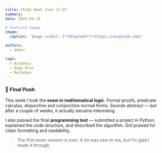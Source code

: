 ```yaml
---
title: Study Week June 17–23
summary: 
date: 2025-06-18

# Featured image
image:
  caption: 'Image credit: [**Unsplash**](https://unsplash.com)'

authors:
  - admin

tags:
  - Academic
  - Hugo Blox
  - Markdown
---
```


### 🔹 Final Push

This week I took the **exam in mathematical logic**. Formal proofs, predicate calculus, disjunctive and conjunctive normal forms. Sounds abstract — but after a couple of weeks, it actually became interesting.

I also passed the final **programming test** — submitted a project in Python, explained the code structure, and described the algorithm. Got praised for clean formatting and readability.

> The first exam session is over. A lot was new to me, but I’m glad I made it through.


